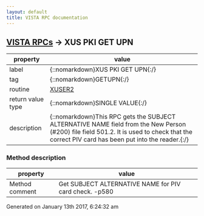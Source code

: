 ```yaml
---
layout: default
title: VISTA RPC documentation
---
```




## [VISTA RPCs](TableOfContent.md) &#8594; XUS PKI GET UPN 

 property | value 
--- | --- 
 label | {::nomarkdown}XUS PKI GET UPN{:/}
 tag | {::nomarkdown}GETUPN{:/}
 routine | [XUSER2](http://code.osehra.org/dox/Routine_XUSER2_source.html)
 return value type | {::nomarkdown}SINGLE VALUE{:/}
 description | {::nomarkdown}This RPC gets the SUBJECT ALTERNATIVE NAME field from the New Person (#200) file field 501.2.  It is used to check that the correct PIV card has been put into the reader.{:/}


### Method description

 property | value 
 --- | --- 
 Method comment | Get SUBJECT ALTERNATIVE NAME for PIV card check. -p580




 Generated on January 13th 2017, 6:24:32 am